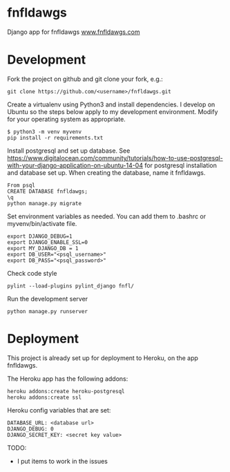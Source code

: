 # fnfldawgs

Django app for fnfldawgs www.fnfldawgs.com

# Development

Fork the project on github and git clone your fork, e.g.:

```
git clone https://github.com/<username>/fnfldawgs.git
```

Create a virtualenv using Python3 and install dependencies. I develop on Ubuntu so the steps below apply to my development environment. Modify for your operating system as appropriate.

```
$ python3 -m venv myvenv
pip install -r requirements.txt
```
Install postgresql and set up database. See https://www.digitalocean.com/community/tutorials/how-to-use-postgresql-with-your-django-application-on-ubuntu-14-04 for postgresql installation and database set up. When creating the database, name it fnfldawgs.

```
From psql
CREATE DATABASE fnfldawgs;
\q
python manage.py migrate
```

Set environment variables as needed. You can add them to .bashrc or myvenv/bin/activate file.

```
export DJANGO_DEBUG=1
export DJANGO_ENABLE_SSL=0
export MY_DJANGO_DB = 1
export DB_USER="<psql_username>"
export DB_PASS="<psql_password>"
```

Check code style

```
pylint --load-plugins pylint_django fnfl/
```

Run the development server

```
python manage.py runserver
```

# Deployment

This project is already set up for deployment to Heroku, on the app fnfldawgs.

The Heroku app has the following addons:

```
heroku addons:create heroku-postgresql
heroku addons:create ssl
```
Heroku config variables that are set:

```
DATABASE_URL: <database url>
DJANGO_DEBUG: 0
DJANGO_SECRET_KEY: <secret key value>
```

TODO:
* I put items to work in the issues

